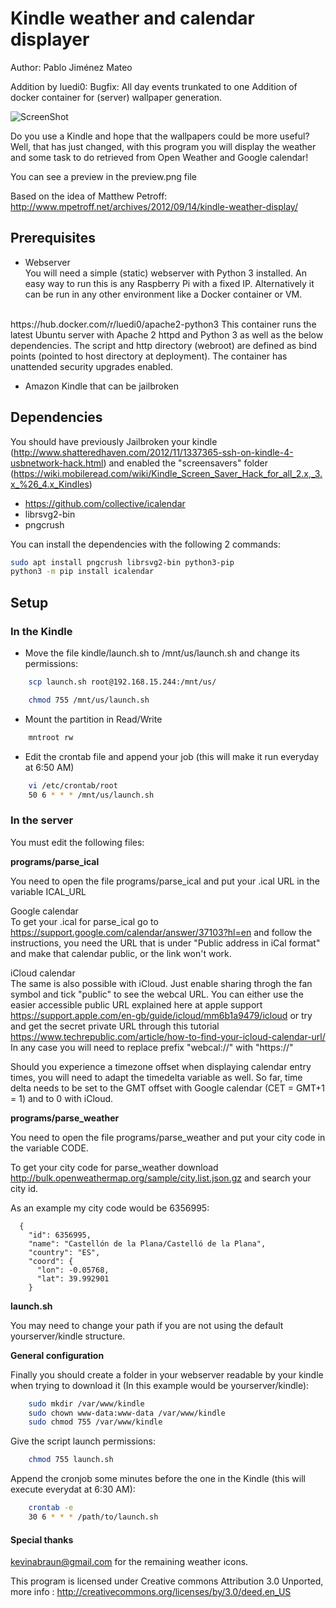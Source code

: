 Kindle weather and calendar displayer
====================================

Author: Pablo Jiménez Mateo

Addition by luedi0:
Bugfix: All day events trunkated to one
Addition of docker container for (server) wallpaper generation.


![ScreenShot](https://raw.github.com/gef3233/kindle-wallpaper/master/with_kindle.JPG)

Do you use a Kindle and hope that the wallpapers could be more useful? Well, that has just changed,
with this program you will display the weather and some task to do retrieved from Open Weather
and Google calendar!

You can see a preview in the preview.png file

Based on the idea of Matthew Petroff: http://www.mpetroff.net/archives/2012/09/14/kindle-weather-display/

Prerequisites
------------

- Webserver<br>
You will need a simple (static) webserver with Python 3 installed. An easy way to run this is any Raspberry Pi with a fixed IP.
Alternatively it can be run in any other environment like a Docker container or VM.<br>
<br>
https://hub.docker.com/r/luedi0/apache2-python3
This container runs the latest Ubuntu server with Apache 2 httpd and Python 3 as well as the below dependencies.
The script and http directory (webroot) are defined as bind points (pointed to host directory at deployment). The container has unattended security upgrades enabled.


- Amazon Kindle that can be jailbroken


Dependencies
------------

You should have previously Jailbroken your kindle (http://www.shatteredhaven.com/2012/11/1337365-ssh-on-kindle-4-usbnetwork-hack.html)
and enabled the "screensavers" folder (https://wiki.mobileread.com/wiki/Kindle_Screen_Saver_Hack_for_all_2.x,_3.x_%26_4.x_Kindles)

- https://github.com/collective/icalendar
- librsvg2-bin 
- pngcrush

You can install the dependencies with the following 2 commands:

```bash
sudo apt install pngcrush librsvg2-bin python3-pip
python3 -m pip install icalendar

```

Setup
-------------

### In the Kindle

- Move the file kindle/launch.sh to /mnt/us/launch.sh and change its permissions:
```bash
    scp launch.sh root@192.168.15.244:/mnt/us/

    chmod 755 /mnt/us/launch.sh
```
- Mount the partition in Read/Write
```bash
    mntroot rw
```
- Edit the crontab file and append your job (this will make it run everyday at 6:50 AM)
```bash
    vi /etc/crontab/root 
    50 6 * * * /mnt/us/launch.sh
```

### In the server

You must edit the following files:

**programs/parse_ical**

You need to open the file programs/parse_ical and put your .ical URL in the variable ICAL_URL

Google calendar<br>
To get your .ical for parse_ical go to https://support.google.com/calendar/answer/37103?hl=en and follow the instructions, you need the URL that is under "Public address in iCal format" and make that calendar public, or the link won't work.

iCloud calendar<br>
The same is also possible with iCloud. Just enable sharing throgh the fan symbol and tick "public" to see the webcal URL. You can either use the easier accessible public URL explained here at apple support https://support.apple.com/en-gb/guide/icloud/mm6b1a9479/icloud or try and get the secret private URL through this tutorial https://www.techrepublic.com/article/how-to-find-your-icloud-calendar-url/
In any case you will need to replace prefix "webcal://" with "https://"

Should you experience a timezone offset when displaying calendar entry times, you will need to adapt the timedelta variable as well. So far, time delta needs to be set to the GMT offset with Google calendar (CET = GMT+1 = 1) and to 0 with iCloud. 

**programs/parse_weather**

You need to open the file programs/parse_weather and put your city code in the variable CODE.

To get your city code for parse_weather download http://bulk.openweathermap.org/sample/city.list.json.gz and search your city id.

As an example my city code would be 6356995:

```
  {
    "id": 6356995,
    "name": "Castellón de la Plana/Castelló de la Plana",
    "country": "ES",
    "coord": {
      "lon": -0.05768,
      "lat": 39.992901
    }
```

**launch.sh**

You may need to change your path if you are not using the default yourserver/kindle structure.

**General configuration**

Finally you should create a folder in your webserver readable by your kindle when trying to download it (In this example would be yourserver/kindle):

```bash
    sudo mkdir /var/www/kindle
    sudo chown www-data:www-data /var/www/kindle
    sudo chmod 755 /var/www/kindle
```

Give the script launch permissions:

```bash
    chmod 755 launch.sh
```

Append the cronjob some minutes before the one in the Kindle (this will execute everydat at 6:30 AM):

```bash
    crontab -e 
    30 6 * * * /path/to/launch.sh
```

#### Special thanks

kevinabraun@gmail.com for the remaining weather icons.

This program is licensed under Creative commons Attribution 3.0 Unported, more info : 
http://creativecommons.org/licenses/by/3.0/deed.en_US
